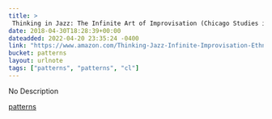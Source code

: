 ```yaml
---
title: > 
 Thinking in Jazz: The Infinite Art of Improvisation (Chicago Studies in Ethnomusicology) - Kindle edition by Paul F. Berliner. Arts & Photography Kindle eBooks @ Amazon.com.
date: 2018-04-30T18:28:39+00:00
dateadded: 2022-04-20 23:35:24 -0400
link: "https://www.amazon.com/Thinking-Jazz-Infinite-Improvisation-Ethnomusicology-ebook/dp/B004M8S3XW/ref=sr_1_1?s=digital-text&ie=UTF8&qid=1525112370&sr=1-1&keywords=thinking+in+jazz"
bucket: patterns
layout: urlnote
tags: ["patterns", "patterns", "cl"]
--- 
```

No Description
 <!-- end excerpt --> 
<div class='bucket'><a class='internal-link' href='/buckets/patterns'>patterns</a></div> 
